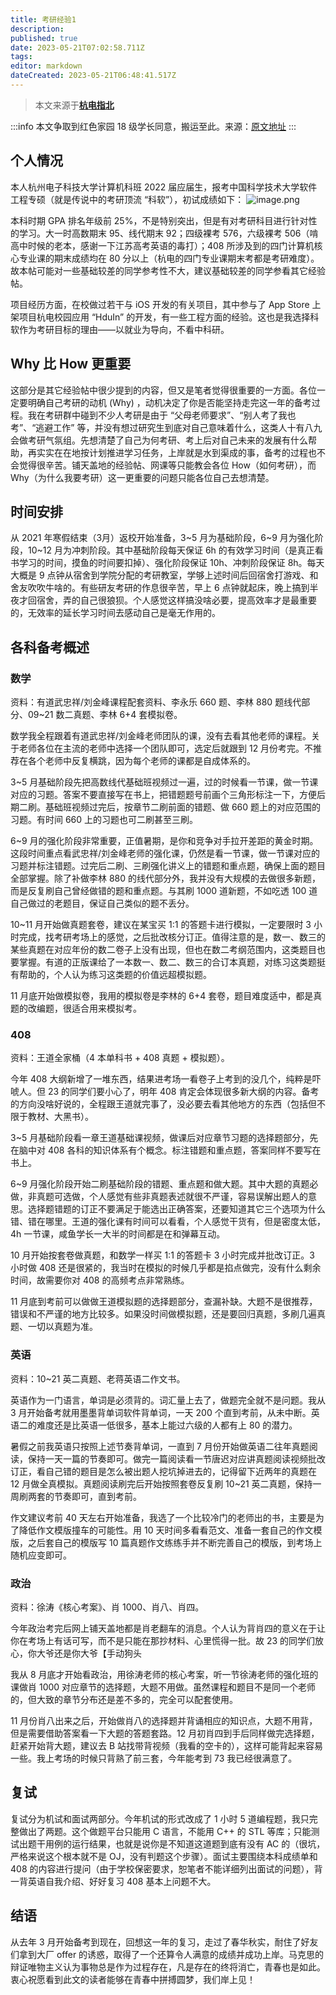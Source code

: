 ```yaml
---
title: 考研经验1
description:
published: true
date: 2023-05-21T07:02:58.711Z
tags:
editor: markdown
dateCreated: 2023-05-21T06:48:41.517Z
---
```


> 本文来源于[**杭电指北**](https://www.yuque.com/hduer/guide)

:::info
本文争取到红色家园 18 级学长同意，搬运至此。来源：[原文地址](https://louyu.cc/articles/others/2022/02/?p=2972/)
:::

## 个人情况

本人杭州电子科技大学计算机科班 2022 届应届生，报考中国科学技术大学软件工程专硕（就是传说中的考研顶流 “科软”），初试成绩如下：
![image.png](https://cdn.nlark.com/yuque/0/2022/png/2596791/1648714251528-f1a4aee0-034f-4df4-97c0-d09f19b9aa82.png#clientId=ub8c40552-b694-4&from=paste&height=365&id=u86fa6cd7&originHeight=729&originWidth=1024&originalType=binary&ratio=1&rotation=0&showTitle=false&size=118517&status=done&style=none&taskId=ufe88cfb1-6aef-4aa2-a6a5-dba3abe3ba4&title=&width=512)

本科时期 GPA 排名年级前 25%，不是特别突出，但是有对考研科目进行针对性的学习。大一时高数期末 95、线代期末 92；四级裸考
576，六级裸考 506（啃高中时候的老本，感谢一下江苏高考英语的毒打）；408 所涉及到的四门计算机核心专业课的期末成绩均在 80
分以上（杭电的四门专业课期末考都是考研难度）。故本帖可能对一些基础较差的同学参考性不大，建议基础较差的同学参看其它经验帖。

项目经历方面，在校做过若干与 iOS 开发的有关项目，其中参与了 App Store 上架项目杭电校园应用 “HduIn”
的开发，有一些工程方面的经验。这也是我选择科软作为考研目标的理由——以就业为导向，不看中科研。

## Why 比 How 更重要

这部分是其它经验帖中很少提到的内容，但又是笔者觉得很重要的一方面。各位一定要明确自己考研的动机 (Why)
，动机决定了你是否能坚持走完这一年的备考过程。我在考研群中碰到不少人考研是由于 “父母老师要求”、“别人考了我也考”、“逃避工作”
等，并没有想过研究生到底对自己意味着什么，这类人十有八九会做考研气氛组。先想清楚了自己为何考研、考上后对自己未来的发展有什么帮助，再实实在在地按计划推进学习任务，上岸就是水到渠成的事，备考的过程也不会觉得很辛苦。铺天盖地的经验帖、网课等只能教会各位
How（如何考研），而 Why（为什么我要考研）这一更重要的问题只能各位自己去想清楚。

## 时间安排

从 2021 年寒假结束（3月）返校开始准备，3~5 月为基础阶段，6~9 月为强化阶段，10~12 月为冲刺阶段。其中基础阶段每天保证 6h
的有效学习时间（是真正看书学习的时间，摸鱼的时间要扣掉）、强化阶段保证 10h、冲刺阶段保证 8h。每天大概是 9
点钟从宿舍到学院分配的考研教室，学够上述时间后回宿舍打游戏、和舍友吹吹牛啥的。有些研友考研的作息很辛苦，早上 6
点钟就起床，晚上搞到半夜才回宿舍，弄的自己很狼狈。个人感觉这样搞没啥必要，提高效率才是最重要的，无效率的延长学习时间去感动自己是毫无作用的。

## 各科备考概述

### 数学

资料：有道武忠祥/刘金峰课程配套资料、李永乐 660 题、李林 880 题线代部分、09~21 数二真题、李林 6+4 套模拟卷。

数学我全程跟着有道武忠祥/刘金峰老师团队的课，没有去看其他老师的课程。关于老师各位在主流的老师中选择一个团队即可，选定后就跟到
12 月份考完。不推荐在各个老师中反复横跳，因为每个老师的课都是自成体系的。

3~5 月基础阶段先把高数线代基础班视频过一遍，过的时候看一节课，做一节课对应的习题。答案不要直接写在书上，把错题题号前画个三角形标注一下，方便后期二刷。基础班视频过完后，按章节二刷前面的错题、做
660 题上的对应范围的习题。有时间 660 上的习题也可二刷甚至三刷。

6~9 月的强化阶段非常重要，正值暑期，是你和竞争对手拉开差距的黄金时期。这段时间重点看武忠祥/刘金峰老师的强化课，仍然是看一节课，做一节课对应的习题并标注错题。过完后二刷、三刷强化讲义上的错题和重点题，确保上面的题目全部掌握。除了补做李林
880 的线代部分外，我并没有大规模的去做很多新题，而是反复刷自己曾经做错的题和重点题。与其刷 1000 道新题，不如吃透 100
道自己做过的老题目，保证自己类似的题不丢分。

10~11 月开始做真题套卷，建议在某宝买 1:1 的答题卡进行模拟，一定要限时 3
小时完成，找考研考场上的感觉，之后批改核分订正。值得注意的是，数一、数三的某些真题在对应年份的数二卷子上没有出现，但也在数二考纲范围内，这类题目也要掌握。有道的正版课给了一本数一、数二、数三的合订本真题，对练习这类题挺有帮助的，个人认为练习这类题的价值远超模拟题。

11 月底开始做模拟卷，我用的模拟卷是李林的 6+4 套卷，题目难度适中，都是真题的改编题，很适合用来模拟考。

### 408

资料：王道全家桶（4 本单科书 + 408 真题 + 模拟题）。

今年 408 大纲新增了一堆东西，结果进考场一看卷子上考到的没几个，纯粹是吓唬人。但 23 的同学们要小心了，明年 408
肯定会体现很多新大纲的内容。备考的方向没啥好说的，全程跟王道就完事了，没必要去看其他地方的东西（包括但不限于教材、大黑书）。

3~5 月基础阶段看一章王道基础课视频，做课后对应章节习题的选择题部分，先在脑中对 408 各科的知识体系有个概念。标注错题和重点题，答案同样不要写在书上。

6~9
月强化阶段开始二刷基础阶段的错题、重点题和做大题。其中大题的真题必做，非真题可选做，个人感觉有些非真题表述就很不严谨，容易误解出题人的意思。选择题错题的订正不要满足于能选出正确答案，还要知道其它三个选项为什么错、错在哪里。王道的强化课有时间可以看看，个人感觉干货有，但是密度太低，4h
一节课，咸鱼学长一大半的时间都是在和弹幕互动。

10 月开始按套卷做真题，和数学一样买 1:1 的答题卡 3 小时完成并批改订正。3 小时做 408 还是很紧的，我当时在模拟的时候几乎都是掐点做完，没有什么剩余时间，故需要你对
408 的高频考点非常熟练。

11 月底到考前可以做做王道模拟题的选择题部分，查漏补缺。大题不是很推荐，错误和不严谨的地方比较多。如果没时间做模拟题，还是要回归真题，多刷几遍真题、一切以真题为准。

### 英语

资料：10~21 英二真题、老蒋英语二作文书。

英语作为一门语言，单词是必须背的。词汇量上去了，做题完全就不是问题。我从 3 月开始备考就用墨墨背单词软件背单词，一天 200
个直到考前，从未中断。英语二的难度还是比英语一低很多，基本上能过六级的人都有上 80 的潜力。

暑假之前我英语只按照上述节奏背单词，一直到 7
月份开始做英语二往年真题阅读，保持一天一篇的节奏即可。做完一篇阅读看一节唐迟对应讲真题阅读视频批改订正，看自己错的题目是怎么被出题人挖坑掉进去的，记得留下近两年的真题在
12 月做全真模拟。真题阅读刷完后开始按照套卷反复刷 10~21 英二真题，保持一周刷两套的节奏即可，直到考前。

作文建议考前 40 天左右开始准备，我选了一个比较冷门的老师出的书，主要是为了降低作文模版撞车的可能性。用 10
天时间多看看范文、准备一套自己的作文模版，之后套自己的模版写 10 篇真题作文练练手并不断完善自己的模版，到考场上随机应变即可。

### 政治

资料：徐涛《核心考案》、肖 1000、肖八、肖四。

今年政治考完后网上铺天盖地都是肖老翻车的消息。个人认为背肖四的意义在于让你在考场上有话可写，而不是只能在那抄材料、心里慌得一批。故
23 的同学们放心，你大爷还是你大爷【手动狗头

我从 8 月底才开始看政治，用徐涛老师的核心考案，听一节徐涛老师的强化班的课做肖 1000
对应章节的选择题，大题不用做。虽然课程和题目不是同一个老师的，但大致的章节分布还是差不多的，完全可以配套使用。

11 月份肖八出来之后，开始做肖八的选择题并背诵相应的知识点，大题不用背，但是需要借助答案看一下大题的答题套路。12
月初肖四到手后同样做完选择题，赶紧开始背大题，建议去 B 站找带背视频（我看的空卡的），这样可能背起来容易一些。我上考场的时候只背熟了前三套，今年能考到
73 我已经很满意了。

## 复试

复试分为机试和面试两部分。今年机试的形式改成了 1 小时 5 道编程题，我只完整做出了两题。这个做题平台只能用 C 语言，不能用 C++
的 STL 等库；只能测试出题干用例的运行结果，也就是说你是不知道这道题到底有没有 AC 的（很坑，严格来说这个根本就不是
OJ，没有判题这个步骤）。面试主要围绕本科成绩单和 408 的内容进行提问（由于学校保密要求，恕笔者不能详细列出面试的问题），背一背英语自我介绍、好好复习
408 基本上问题不大。

## 结语

从去年 3 月开始备考到现在，回想这一年的复习，走过了春华秋实，耐住了好友们拿到大厂 offer
的诱惑，取得了一个还算令人满意的成绩并成功上岸。马克思的辩证唯物主义认为事物总是作为过程存在，凡是存在的终将消亡，青春也是如此。衷心祝愿看到此文的读者能够在青春中拼搏圆梦，我们岸上见！
